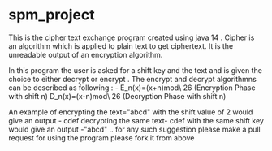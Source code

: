 # spm_project
This is the cipher text exchange program created using java 14 . 
Cipher is an algorithm which is applied to plain text to get ciphertext. It is the unreadable output of an encryption algorithm.

In this program the user is asked for a shift key and the text and is given the choice to either decrypt or encrypt .
The encrypt and decrypt algorithmns can be described as following : -
E_n(x)=(x+n)mod\ 26
(Encryption Phase with shift n)
D_n(x)=(x-n)mod\ 26
(Decryption Phase with shift n)

An example of encrypting the text="abcd" with the shift value of 2 would give an output - cdef
decrypting the same text- cdef with the same shift key would give an output -"abcd"
..
for any such suggestion please make a pull request 
for using the program please fork it from above 
